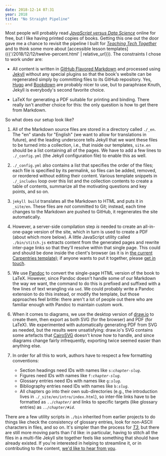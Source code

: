 ```yaml
---
date: 2018-12-14 07:31
year: 2018
title: "No Straight Pipeline"
---
```


Most people will probably read
*[JavaScript versus Data Science](https://software-tools-in-javascript.github.io/js-vs-ds/)* online for free,
but I like having printed copies of books.
Getting this one out the door gave me a chance to revisit the pipeline I built for
*[Teaching Tech Together](http://teachtogether.tech)*
and to think some more about [accessible lesson templates]({{'/2018/12/12/twelve-percent.html' | relative_url}}).
The constraints I chose to work under are:

-   All content is written in [GitHub Flavored Markdown](https://github.github.com/gfm/)
    and processed using [Jekyll](https://jekyllrb.com/) without any special plugins
    so that the book's website can be regenerated simply by committing files to its GitHub repository.
    Yes, [Hugo](https://gohugo.io/) and [Bookdown](https://bookdown.org/yihui/bookdown/) are probably nicer to use,
    but to paraphrase Knuth,
    Jekyll is everybody's second favorite choice.

-   LaTeX for generating a PDF suitable for printing and binding.
    There really isn't another choice for this:
    the only question is how to get there from Markdown.

So what does our setup look like?

1.  All of the Markdown source files are stored in a directory called `./_en`.
    The "en" stands for "English" (we want to allow for translations in future),
    and the leading underscore tells Jekyll that we want these files to be turned into a collection,
    i.e.,
    that inside our templates,
    `site.en` should be a list containing all of the pages.
    We have to add a few lines to `./_config.yml` (the Jekyll configuration file) to enable this as well.

1.  `./_config.yml` also contains a list that specifies the order of the files;
    each file is specified by its permalink,
    so files can be added, removed, or reordered without editing their content.
    Various template snippets in `./_includes` loop over this list and the collection contents
    to create a table of contents,
    summarize all the motivating questions and key points,
    and so on.

1.  `jekyll build` translates all the Markdown to HTML and puts it in `_site/en`.
    These files are *not* committed to Git;
    instead, each time changes to the Markdown are pushed to GitHub,
    it regenerates the site automatically.

1.  However, a server-side compilation step *is* needed
    to create an all-in-one-page version of the site,
    which in turn is used to create a PDF (about which more below).
    A little JavaScript utility called `./bin/stitch.js` extracts content from the generated pages
    and rewrite inter-page links so that they'll resolve within that single page.
    This could and should be done inside the client's browser
    (as it is in [the current Carpentries template](https://github.com/carpentries/lesson-example/blob/gh-pages/aio.md));
    if anyone wants to put it together,
    please [get in touch](mailto:gvwilson@third-bit.com).

1.  We use [Pandoc](https://pandoc.org/) to convert the single-page HTML version of the book to LaTeX.
    However, since Pandoc doesn't handle some of our Markdown the way we want,
    the command to do this is prefixed and suffixed with a few lines of text wrangling via `sed`.
    We could probably write a Pandoc extension to do this instead,
    or modify the template,
    but those approaches feel brittle:
    there aren't a lot of people out there who are familiar enough with Pandoc to maintain custom work.

1.  When it comes to diagrams,
    we use the desktop version of [draw.io](https://www.draw.io/) to create them,
    then export as both SVG (for the browser) and PDF (for LaTeX).
    We experimented with automatically generating PDF from SVG as needed,
    but the results were unsatisfying:
    draw.io's SVG contains some artefacts that [CairoSVG](https://cairosvg.org/) doesn't know how to handle,
    and since diagrams change fairly infrequently,
    exporting twice seemed easier than anything else.

1.  In order for all this to work,
    authors have to respect a few formatting conventions:
    -   Section headings need IDs with names like <code>s:<em>chapter</em>-<em>slug</em></code>.
    -   Figures need IDs with names like <code>f:<em>chapter</em>-<em>slug</em></code>.
    -   Glossary entries need IDs with names like <code>g:<em>slug</em></code>.
    -   Bibliography entries need IDs with names like <code>b:<em>slug</em></code>.
    -   All chapters go into their own sub-directories
        (e.g., the introduction lives in `./_site/en/intro/index.html`),
	so inter-file links have to be formatted as <code>../<em>chapter</em>/</code>
	and links to specific targets (like glossary entries) as <code>../<em>chapter</em>/#<em>id</em></code>.

There are a few utility scripts in `./bin` inherited from earlier projects
to do things like check the consistency of glossary entries,
look for non-ASCII characters in files, and so on.
It's simpler than the process for *[T3](http://teachtogether.tech)*,
but there are still more moving parts than I'd like:
in particular,
having to stitch all the files in a multi-file Jekyll site together feels like something that
should have already existed.
If you're interested in helping to streamline it,
or in contributing to the content,
[we'd like to hear from you](mailto:gvwilson@third-bit.com).
